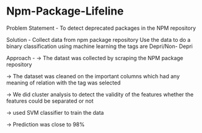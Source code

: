 # Npm-Package-Lifeline

Problem Statement - To detect deprecated packages in the NPM repository


Solution - Collect data from npm package repository
           Use the data to do a binary classification using machine learning the tags are Depri/Non- Depri

Approach -
-> The datast was collected by scraping the NPM package repository

-> The dataset was cleaned on the important columns which had any meaning of relation with the tag was selected

-> We did cluster analysis to detect the validity of the features whether the features could be separated or not

-> used SVM classifier to train the data

-> Prediction was close to 98%
